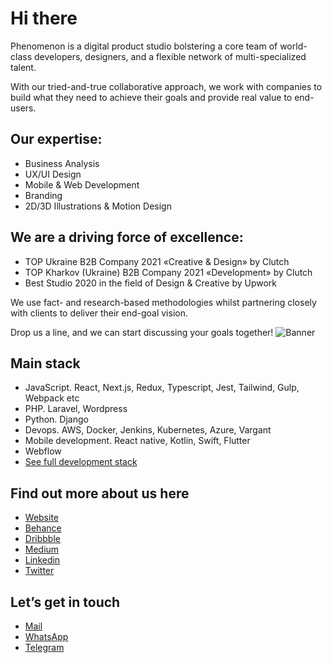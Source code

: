 # Hi there

Phenomenon is a digital product studio bolstering a core team of world-class developers, designers, and a flexible network of multi-specialized talent. 

With our tried-and-true collaborative approach, we work with companies to build what they need to achieve their goals and provide real value to end-users.
 
## Our expertise:
- Business Analysis
- UX/UI Design
- Mobile & Web Development
- Branding
- 2D/3D Illustrations & Motion Design
 
## We are a driving force of excellence:
- TOP Ukraine В2В Company 2021 «Сreative & Design» by Clutch
- TOP Kharkov (Ukraine) В2В Company 2021 «Development» by Clutch
- Best Studio 2020 in the field of Design & Creative by Upwork
 
We use fact- and research-based methodologies whilst partnering closely with clients to deliver their end-goal vision. 
 
Drop us a line, and we can start discussing your goals together!
![Banner](https://phenomenonstudio.com/wp-content/uploads/2022/07/Git.png)

## Main stack
- JavaScript. React, Next.js, Redux, Typescript, Jest, Tailwind, Gulp, Webpack etc
- PHP. Laravel, Wordpress
- Python. Django
- Devops. AWS, Docker, Jenkins, Kubernetes, Azure, Vargant
- Mobile development. React native, Kotlin, Swift, Flutter
- Webflow
- [See full development stack](https://www.canva.com/design/DAEwvqzKl9Y/7-YmIzCT-wMEafmyj9eFbQ/view)



## Find out more about us here

- [Website](https://phenomenonstudio.com/?utm_source=github&utm_medium=smm&utm_campaign=page)
- [Behance](https://www.behance.net/phenomenon-studio)
- [Dribbble](https://dribbble.com/phenomenonstudio/)
- [Medium](https://phenomenon-studio.medium.com/)
- [Linkedin](https://www.linkedin.com/company/phenomenonstudio/mycompany/)
- [Twitter](https://twitter.com/phenomenonstud1)

## Let’s get in touch

- [Mail](mailto:hello@phenomenon-studio.com?subject=[GitHub])
- [WhatsApp](https://api.whatsapp.com/send/?phone=380501625038)
- [Telegram](https://t.me/phenomenon_studio)
